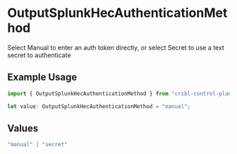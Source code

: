 # OutputSplunkHecAuthenticationMethod

Select Manual to enter an auth token directly, or select Secret to use a text secret to authenticate

## Example Usage

```typescript
import { OutputSplunkHecAuthenticationMethod } from "cribl-control-plane/models";

let value: OutputSplunkHecAuthenticationMethod = "manual";
```

## Values

```typescript
"manual" | "secret"
```